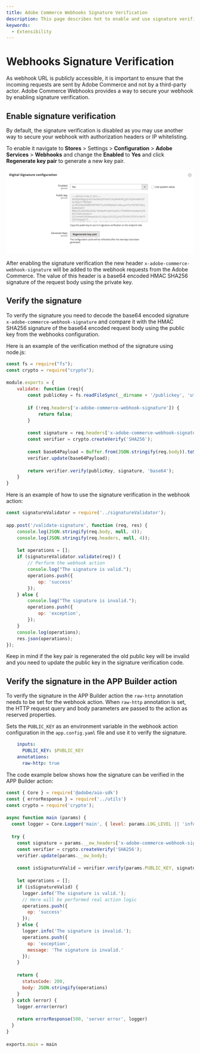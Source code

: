 ```yaml
---
title: Adobe Commerce Webhooks Signature Verification
description: This page describes hot to enable and use signature verification for Adobe Commerce Webhooks.
keywords:
  - Extensibility
---
```


# Webhooks Signature Verification

As webhook URL is publicly accessible, it is important to ensure that the incoming requests are sent by Adobe Commerce and not by a third-party actor. Adobe Commerce Webhooks provides a way to secure your webhook by enabling signature verification.

## Enable signature verification

By default, the signature verification is disabled as you may use another way to secure your webhook with authorization headers or IP whitelisting.

To enable it navigate to **Stores** > Settings > **Configuration** > **Adobe Services** > **Webhooks** and change the **Enabled** to **Yes** and click **Regenerate key pair** to generate a new key pair.

![Webhooks configuration](../_images/webhooks/signature-configuration.png)

After enabling the signature verification the new header `x-adobe-commerce-webhook-signature` will be added to the webhook requests from the Adobe Commerce. The value of this header is a base64 encoded HMAC SHA256 signature of the request body using the private key.

## Verify the signature

To verify the signature you need to decode the base64 encoded signature `x-adobe-commerce-webhook-signature` and compare it with the HMAC SHA256 signature of the base64 encoded request body using the public key from the webhooks configuration.

Here is an example of the verification method of the signature using node.js:

```javascript
const fs = require("fs");
const crypto = require("crypto");

module.exports = {
    validate: function (req){
        const publicKey = fs.readFileSync(__dirname + '/publickey', 'utf-8');

        if (!req.headers['x-adobe-commerce-webhook-signature']) {
            return false;
        }

        const signature = req.headers['x-adobe-commerce-webhook-signature'];
        const verifier = crypto.createVerify('SHA256');

        const base64Payload = Buffer.from(JSON.stringify(req.body)).toString('base64');
        verifier.update(base64Payload);

        return verifier.verify(publicKey, signature, 'base64');
    }
}
```

Here is an example of how to use the signature verification in the webhook action:

```javascript
const signatureValidator = require('../signatureValidator');

app.post('/validate-signature', function (req, res) {
    console.log(JSON.stringify(req.body, null, 4));
    console.log(JSON.stringify(req.headers, null, 4));

    let operations = [];
    if (signatureValidator.validate(req)) {
        // Perform the webhook action
        console.log("The signature is valid.");
        operations.push({
            op: 'success'
        });
    } else {
        console.log("The signature is invalid.");
        operations.push({
            op: 'exception',
        });
    }
    console.log(operations);
    res.json(operations);
});
```

Keep in mind if the key pair is regenerated the old public key will be invalid and you need to update the public key in the signature verification code.

## Verify the signature in the APP Builder action

To verify the signature in the APP Builder action the `raw-http` annotation needs to be set for the webhook action. When `raw-http` annotation is set, the HTTP request query and body parameters are passed to the action as reserved properties.

Sets the `PUBLIC_KEY` as an environment variable in the webhook action configuration in the `app.config.yaml` file and use it to verify the signature.

```yaml
    inputs:
      PUBLIC_KEY: $PUBLIC_KEY
    annotations:
      raw-http: true
```

The code example below shows how the signature can be verified in the APP Builder action:

```javascript
const { Core } = require('@adobe/aio-sdk')
const { errorResponse } = require('../utils')
const crypto = require('crypto');

async function main (params) {
  const logger = Core.Logger('main', { level: params.LOG_LEVEL || 'info' })

  try {
    const signature = params.__ow_headers['x-adobe-commerce-webhook-signature'] || '';
    const verifier = crypto.createVerify('SHA256');
    verifier.update(params.__ow_body);

    const isSignatureValid = verifier.verify(params.PUBLIC_KEY, signature, 'base64');

    let operations = [];
    if (isSignatureValid) {
      logger.info('The signature is valid.');
      // Here will be performed real action logic
      operations.push({
        op: 'success'
      });
    } else {
      logger.info('The signature is invalid.');
      operations.push({
        op: 'exception',
        message: 'The signature is invalid.'
      });
    }

    return {
      statusCode: 200,
      body: JSON.stringify(operations)
    }
  } catch (error) {
    logger.error(error)

    return errorResponse(500, 'server error', logger)
  }
}

exports.main = main
```
